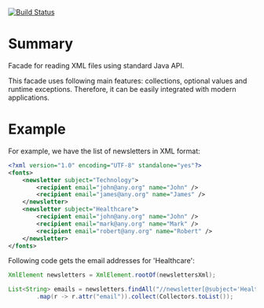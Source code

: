[![Build Status](https://travis-ci.org/hrytsenko/w3c-dom-facade.svg?branch=master)](https://travis-ci.org/hrytsenko/w3c-dom-facade)

# Summary

Facade for reading XML files using standard Java API.

This facade uses following main features: collections, optional values and runtime exceptions.
Therefore, it can be easily integrated with modern applications.

# Example

For example, we have the list of newsletters in XML format:

```xml
<?xml version="1.0" encoding="UTF-8" standalone="yes"?>
<fonts>
    <newsletter subject="Technology">
        <recipient email="john@any.org" name="John" />
        <recipient email="james@any.org" name="James" />
    </newsletter>
    <newsletter subject="Healthcare">
        <recipient email="john@any.org" name="John" />
        <recipient email="mark@any.org" name="Mark" />
        <recipient email="robert@any.org" name="Robert" />
    </newsletter>
</fonts>
```

Following code gets the email addresses for 'Healthcare':

```java
XmlElement newsletters = XmlElement.rootOf(newslettersXml);

List<String> emails = newsletters.findAll("//newsletter[@subject='Healthcare']/recipient").stream()
        .map(r -> r.attr("email")).collect(Collectors.toList());
```
